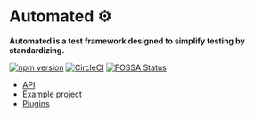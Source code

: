 # Automated ⚙️

**Automated is a test framework designed to simplify testing by standardizing.**

[![npm version](https://badge.fury.io/js/%40automated%2Fautomated.svg)](https://badge.fury.io/js/%40automated%2Fautomated)
[![CircleCI](https://circleci.com/gh/automated-tools/automated.svg?style=svg)](https://circleci.com/gh/automated-tools/automated)
[![FOSSA Status](https://app.fossa.io/api/projects/git%2Bgithub.com%2Fautomated-tools%2Fautomated.svg?type=shield)](https://app.fossa.io/projects/git%2Bgithub.com%2Fautomated-tools%2Fautomated?ref=badge_shield)

* [API](https://github.com/automated-tools/automated/blob/master/docs/api.md)
* [Example project](https://github.com/automated-tools/example)
* [Plugins](https://github.com/search?utf8=%E2%9C%93&q=plugin-+org%3Aautomated-tools&type=Repositories)
